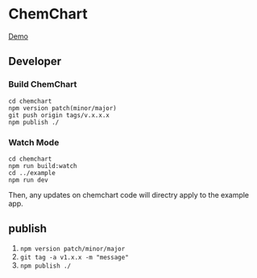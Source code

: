 # ChemChart

[Demo](https://chemchart.vercel.app/)

## Developer

### Build ChemChart

```shell
cd chemchart
npm version patch(minor/major)
git push origin tags/v.x.x.x
npm publish ./
```

### Watch Mode

```shell
cd chemchart
npm run build:watch
cd ../example
npm run dev
```

Then, any updates on chemchart code will directry apply to the example app.

## publish

1. `npm version patch/minor/major`
2. `git tag -a v1.x.x -m "message"`
3. `npm publish ./`
